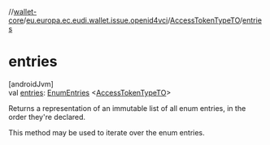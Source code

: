 //[wallet-core](../../../index.md)/[eu.europa.ec.eudi.wallet.issue.openid4vci](../index.md)/[AccessTokenTypeTO](index.md)/[entries](entries.md)

# entries

[androidJvm]\
val [entries](entries.md): [EnumEntries](https://kotlinlang.org/api/latest/jvm/stdlib/kotlin.enums/-enum-entries/index.html)
&lt;[AccessTokenTypeTO](index.md)&gt;

Returns a representation of an immutable list of all enum entries, in the order they're declared.

This method may be used to iterate over the enum entries.
